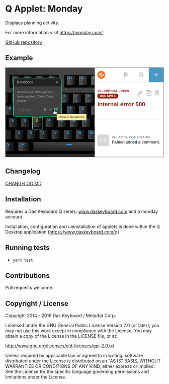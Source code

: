 # Q Applet: Monday

Displays planning activity.

For more information visit <https://monday.com/>.

[GitHub repository](https://github.com/daskeyboard/daskeyboard-applet--monday)

## Example

![monday on a Das Keyboard Q](assets/image.png "monday applet")

## Changelog

[CHANGELOG.MD](CHANGELOG.md)

## Installation

Requires a Das Keyboard Q series: www.daskeyboard.com and a monday account.

Installation, configuration and uninstallation of applets is done within
the Q Desktop application (https://www.daskeyboard.com/q)

## Running tests

- `yarn test`

## Contributions

Pull requests welcome.

## Copyright / License

Copyright 2014 - 2019 Das Keyboard / Metadot Corp.

Licensed under the GNU General Public License Version 2.0 (or later);
you may not use this work except in compliance with the License.
You may obtain a copy of the License in the LICENSE file, or at:

   http://www.gnu.org/licenses/old-licenses/gpl-2.0.txt

Unless required by applicable law or agreed to in writing, software
distributed under the License is distributed on an "AS IS" BASIS,
WITHOUT WARRANTIES OR CONDITIONS OF ANY KIND, either express or implied.
See the License for the specific language governing permissions and
limitations under the License.
